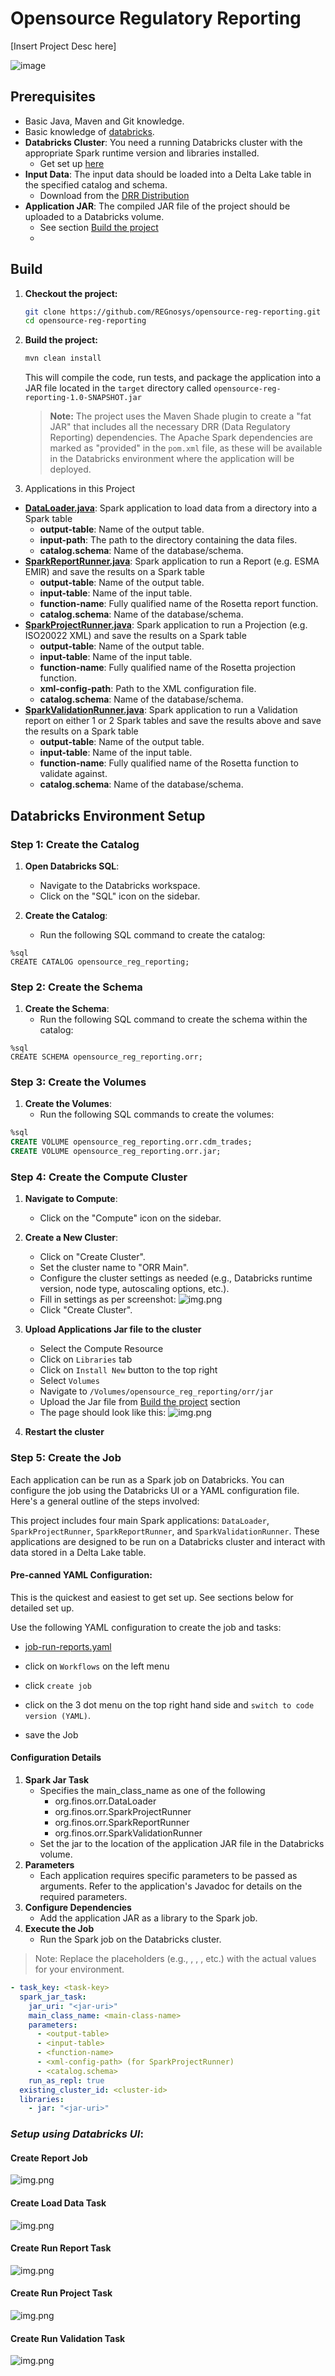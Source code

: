 # Opensource Regulatory Reporting

[Insert Project Desc here]

![image](https://github.com/user-attachments/assets/8e449798-c42b-4f04-a726-bd6b760dede2)


## Prerequisites
- Basic Java, Maven and Git knowledge.
- Basic knowledge of [databricks](https://docs.databricks.com/en/index.html).
- **Databricks Cluster**: You need a running Databricks cluster with the appropriate Spark runtime version and libraries installed.
    - Get set up [here](https://docs.databricks.com/en/getting-started/community-edition.html)
- **Input Data**: The input data should be loaded into a Delta Lake table in the specified catalog and schema.
    - Download from the [DRR Distribution](https://drr.docs.rosetta-technology.io/source/download.html)
- **Application JAR**: The compiled JAR file of the project should be uploaded to a Databricks volume.
    - See section [Build the project](#build-the-project)
    - 
## Build

1. **Checkout the project:**
   ```bash
   git clone https://github.com/REGnosys/opensource-reg-reporting.git
   cd opensource-reg-reporting
   ```

2. **Build the project:**
   ```bash
   mvn clean install
   ```
   This will compile the code, run tests, and package the application into a JAR file located in the `target` directory called `opensource-reg-reporting-1.0-SNAPSHOT.jar`
   > **Note:** The project uses the Maven Shade plugin to create a "fat JAR" that includes all the necessary DRR (Data Regulatory Reporting) dependencies. The Apache Spark dependencies are marked as "provided" in the `pom.xml` file, as these will be available in the Databricks environment where the application will be deployed.

3. Applications in this Project
- **[DataLoader.java](src/main/java/org/finos/orr/DataLoader.java)**: Spark application to load data from a directory into a Spark table
    - **output-table**: Name of the output table.
    - **input-path**: The path to the directory containing the data files.
    - **catalog.schema**: Name of the database/schema.
- **[SparkReportRunner.java](src/main/java/org/finos/orr/SparkReportRunner.java)**: Spark application to run a Report (e.g. ESMA EMIR) and save the results on a Spark table
    - **output-table**: Name of the output table.
    - **input-table**: Name of the input table.
    - **function-name**: Fully qualified name of the Rosetta report function.
    - **catalog.schema**: Name of the database/schema.
- **[SparkProjectRunner.java](src/main/java/org/finos/orr/SparkProjectRunner.java)**: Spark application to run a Projection (e.g. ISO20022 XML) and save the results on a Spark table
    - **output-table**: Name of the output table.
    - **input-table**: Name of the input table.
    - **function-name**: Fully qualified name of the Rosetta projection function.
    - **xml-config-path**: Path to the XML configuration file.
    - **catalog.schema**: Name of the database/schema.
- **[SparkValidationRunner.java](src/main/java/org/finos/orr/SparkValidationRunner.java)**: Spark application to run a Validation report on either 1 or 2 Spark tables and save the results above and save the results on a Spark table
    - **output-table**: Name of the output table.
    - **input-table**: Name of the input table.
    - **function-name**: Fully qualified name of the Rosetta function to validate against.
    - **catalog.schema**: Name of the database/schema.

## Databricks Environment Setup

### Step 1: Create the Catalog
1. **Open Databricks SQL**:
    - Navigate to the Databricks workspace.
    - Click on the "SQL" icon on the sidebar.

2. **Create the Catalog**:
    - Run the following SQL command to create the catalog:
```
%sql
CREATE CATALOG opensource_reg_reporting;
```

### Step 2: Create the Schema
1. **Create the Schema**:
    - Run the following SQL command to create the schema within the catalog:

```
%sql
CREATE SCHEMA opensource_reg_reporting.orr;
```

### Step 3: Create the Volumes
1. **Create the Volumes**:
    - Run the following SQL commands to create the volumes:
```sql
%sql
CREATE VOLUME opensource_reg_reporting.orr.cdm_trades;
CREATE VOLUME opensource_reg_reporting.orr.jar;
```

### Step 4: Create the Compute Cluster
1. **Navigate to Compute**:
    - Click on the "Compute" icon on the sidebar.

2. **Create a New Cluster**:
    - Click on "Create Cluster".
    - Set the cluster name to "ORR Main".
    - Configure the cluster settings as needed (e.g., Databricks runtime version, node type, autoscaling options, etc.).
    - Fill in settings as per screenshot: ![img.png](images/create-compute.png)
    - Click "Create Cluster".

3. **Upload Applications Jar file to the cluster**
   - Select the Compute Resource
   - Click on `Libraries` tab
   - Click on `Install New` button to the top right
   - Select `Volumes`
   - Navigate to `/Volumes/opensource_reg_reporting/orr/jar`
   - Upload the Jar file from [Build the project](#build-the-project) section
   - The page should look like this: ![img.png](create-compute-libs.png)

4. **Restart the cluster**

### Step 5: Create the Job

Each application can be run as a Spark job on Databricks. You can configure the job using the Databricks UI or a YAML configuration file. Here's a general outline of the steps involved:

This project includes four main Spark applications: `DataLoader`, `SparkProjectRunner`, `SparkReportRunner`, and `SparkValidationRunner`. These applications are designed to be run on a Databricks cluster and interact with data stored in a Delta Lake table.

#### **Pre-canned YAML Configuration**:

This is the quickest and easiest to get set up. See sections below for detailed set up.

Use the following YAML configuration to create the job and tasks:
- [job-run-reports.yaml](databricks/job-run-reports.yaml)

- click on `Workflows` on the left menu
- click `create job`
- click on the 3 dot menu on the top right hand side and `switch to code version (YAML)`.
- save the Job

#### Configuration Details
 
1. **Spark Jar Task**
   - Specifies the main_class_name as one of the following
     - org.finos.orr.DataLoader
     - org.finos.orr.SparkProjectRunner
     - org.finos.orr.SparkReportRunner
     - org.finos.orr.SparkValidationRunner
   - Set the jar to the location of the application JAR file in the Databricks volume.
2. **Parameters**
    - Each application requires specific parameters to be passed as arguments. Refer to the application's Javadoc for details on the required parameters.
3. **Configure Dependencies**
    - Add the application JAR as a library to the Spark job.
4. **Execute the Job**
    - Run the Spark job on the Databricks cluster.

> Note: Replace the placeholders (e.g., <output-table>, <input-table>, <function-name>, etc.) with the actual values for your environment.

```yaml
- task_key: <task-key>
  spark_jar_task:
    jar_uri: "<jar-uri>"
    main_class_name: <main-class-name>
    parameters:
      - <output-table>
      - <input-table>
      - <function-name>
      - <xml-config-path> (for SparkProjectRunner)
      - <catalog.schema>
    run_as_repl: true
  existing_cluster_id: <cluster-id>
  libraries:
    - jar: "<jar-uri>"
```

### *Setup using Databricks UI*:

#### Create Report Job

![img.png](images/run-reports-job.png)

#### Create Load Data Task

![img.png](images/run-reports-load-data-task.png)

#### Create Run Report Task

![img.png](images/run-reports-run-report-task.png)

#### Create Run Project Task

![img.png](images/run-reports-run-projection-task.png)

#### Create Run Validation Task

![img.png](images/run-reports-run-validation-task.png)

